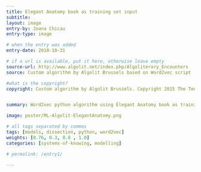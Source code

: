 ```yaml
---
title: Elegant Anatomy book as training set input
subtitle:
layout: image
entry-by: Joana Chicau
entry-type: image

# when the entry was added
entry-date: 2018-10-31

# if a url is available, put it here, otherwise leave empty
source-url: http://www.algolit.net/index.php/Algoliterary_Encounters
source: Custom algorithm by Algolit Brussels based on Word2vec script

#what is the copyright?
copyright: Custom algorithm by Algolit Brussels. Copyright 2015 The TensorFlow Authors. All Rights Reserved. Licensed under the Apache License, Version 2.0


summary: Word2vec python algorithm using Elegant Anatomy book as training set input (screenshot from running script on the terminal)

image: poster/ML-Algolit-ElegantAnatomy.png

# all tags separated by commas
tags: [models, dissection, python, word2vec]
weights: [0.76, 0.3, 0.8 , 1.0]
categories: [systems-of-knowing, modelling]

# permalink: /entry1/

---
```

